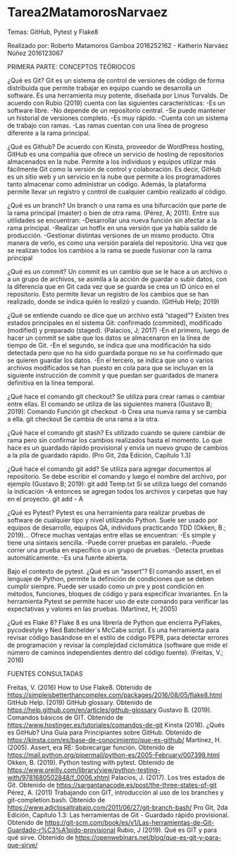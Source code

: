 # Tarea2MatamorosNarvaez

Temas: GitHub, Pytest y Flake8

Realizado por:      Roberto Matamoros Gamboa    2016252162      -     Katherin Narváez Núñez      2016123067


PRIMERA PARTE: CONCEPTOS TEÓRIOCOS

¿Qué es Git? 
  Git es un sistema de control de versiones de código de forma distribuida que permite trabajar en equipo cuando se desarrolla un software. Es una herramienta muy potente, diseñada por Linus Torvalds. De acuerdo con Rubio (2019) cuenta con las siguientes características:
      -Es un software libre.
      -No depende de un repositorio central.
      -Se puede mantener un historial de versiones completo.
      -Es muy rápido.
      -Cuenta con un sistema de trabajo con ramas.
      -Las ramas cuentan con una línea de progreso diferente a la rama principal.

¿Qué es Github?
    De acuerdo con Kinsta, proveedor de WordPress hosting, GitHub es una compañia que ofrece un servicio de hosting de repositorios almacenados en la nube. Permite a los individuos y equipos utilizar más fácilmente Git como la versión de control y colaboración.
   Es decir, GitHub es un sitio web y un servicio en la nube que permite a los programadores tanto almacenar como administrar un código. Además, la plataforma permite llevar un registro y control de cualquier cambio realizado al código. 

¿Qué es un branch?
    Un branch o una rama es una bifurcación que parte de la rama principal (master) o bien de otra rama. (Pérez, A; 2011). Entre sus utilidades se encuentran:
      -Desarrollar una nueva función sin afectar a la rama principal.
      -Realizar un hotfix en una versión que ya había salido de producción.
      -Gestionar distintas versiones de un mismo producto.
    Otra manera de verlo, es como una versión paralela del repositorio. Una vez que se realizan todos los cambios a la rama se puede fusionar con la rama principal
  
¿Qué es un commit? 
   Un commit es un cambio que se le hace a un archivo o a un grupo de archivos, se asimila a  la acción de guardar o subir datos, con la diferencia que en Git cada vez que se guarda se crea un ID único en el repositorio. Esto permite llevar un registro de los cambios que se han realizado, donde se indica quién lo realizó y cuando.  (GitHub Help; 2019)

¿Qué se entiende cuando se dice que un archivo está “staged”? 
    Existen tres estados principales en el sistema Git: confirmado (commited), modificado (modified) y preparado (staged). (Palacios, J; 2017)
      -En el primero, luego de hacer un commit se sabe que los datos se almacenaron en la línea de tiempo de Git. 
      -En el segundo, se indica que una modificación ha sido detectada pero que no ha sido guardada porque no se ha confirmado que se quieren guardar los datos. 
      -En el tercero, se indica que uno o varios archivos modificados se han puesto en cola para que se incluyan en la siguiente instrucción de commit y que puedan ser guardados de manera definitiva en la línea temporal.

¿Qué hace el comando git checkout? 
   Se utiliza para crear ramas o cambiar entre ellas. El comando se utiliza de las siguientes manera (Gustavo B; 2019):
                                 Comando                             Función
                  git checkout -b <branch-name>          Crea una nueva rama y se cambia a ella.
                  git checkout <branch-name>             Se cambia de una rama a la otra.

¿Qué hace el comando git stash?
   Es utilizado cuando se quiere cambiar de rama pero sin confirmar los cambios realizados hasta el momento. Lo que hace es un guardado rápido provisional y envía un nuevo grupo de cambios a la pila de guardado rápido. (Pro Git, 2da Edición, Capítulo 1.3)
  
¿Qué hace el comando git add? 
   Se utiliza para agregar documentos al repositorio. Se debe escribir el comando y luego el nombre del archivo, por ejemplo (Gustavo B; 2019):
                                                 git add Temp.txt
  Si se utiliza luego del comando la indicación -A entonces se agregan todos los archivos y carpetas que hay en el proyecto.
                                                 git add - A
 
¿Qué es Pytest? 
    Pytest es una herramienta para realizar pruebas de software de cualquier tipo y nivel utilizando Python. Suele ser usado por equipos de desarrollo, equipos QA, individuos practicando TDD (Okken, B.; 2019)… Ofrece muchas ventajas entre ellas se encuentran: 
      -Es simple y tiene una sintaxis sencilla.
      -Puede correr pruebas en paralelo.
      -Puede correr una prueba en específico o un grupo de pruebas.
      -Detecta pruebas automáticamente.
      -Es una fuente abierta.
 
Bajo el contexto de pytest. ¿Qué es un “assert”? 
    El comando assert, en el lenguaje de Python, permite la definición de condiciones que se deben cumplir siempre. Puede ser usado como un pre y post condición en métodos, funciones, bloques de código y para especificar invariantes. En la herramienta Pytest se permite hacer uso de este comando para verificar las expectativas y valores en las pruebas. (Martínez, H; 2005)

¿Qué es Flake 8? 
    Flake 8 es una librería de Python que encierra PyFlakes, pycodestyle y Ned Batchelder´s McCabe script. Es una herramienta para revisar código basándose en el estilo de código PEP8, para detectar errores de programación y revisar la complejidad ciclomática (software que mide el número de caminos independientes dentro del código fuente). (Freitas, V.; 2016)


FUENTES CONSULTADAS

Freitas, V. (2016) How to Use Flake8. Obtenido de https://simpleisbetterthancomplex.com/packages/2016/08/05/flake8.html
GitHub Help. (2019) GitHub glossary. Obtenido de https://help.github.com/en/articles/github-glossary
Gustavo B. (2019). Comandos básicos de GIT. Obtenido de https://www.hostinger.es/tutoriales/comandos-de-git
Kinsta (2018). ¿Qués es GitHub? Una Guía para Principiantes sobre GitHub. Obtenido de https://kinsta.com/es/base-de-conocimiento/que-es-github/
Martínez, H. (2005). Assert, era RE: Sobrecargar función. Obtenido de https://mail.python.org/pipermail/python-es/2005-February/007398.html
Okken, B. (2019). Python testing with pytest. Obtenido de https://www.oreilly.com/library/view/python-testing-with/9781680502848/f_0006.xhtml
Palacios, J. (2017). Los tres estados de Git. Obtenido de https://sargantanacode.es/post/the-three-states-of-git
Pérez, A. (2011) Trabajando con GIT, introducción al uso de los branches y git-completion.bash. Obtenido de https://www.adictosaltrabajo.com/2011/06/27/git-branch-bash/
Pro Git, 2da Edición, Capítulo 1.3: Las herramientas de Git - Guardado rápido provisional. Obtenido de https://git-scm.com/book/es/v1/Las-herramientas-de-Git-Guardado-r%C3%A1pido-provisional
Rubio, J (2019). Qué es GIT y para qué sirve. Obtenido de https://openwebinars.net/blog/que-es-git-y-para-que-sirve/
